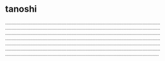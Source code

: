 # tanoshi
...................................................................................................................................................................................................................................................................................................................................................................................................................................................................................................................................................................................................................................................................................................................................................................................................................................................................................................